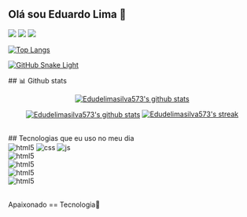 ## Olá sou Eduardo Lima 👋


 <div>
  <a href="https://instagram.com/edudelimasilva" target="_blank"><img src="https://img.shields.io/badge/-Instagram-%23E4405F?style=for-the-badge&logo=instagram&logoColor=white" target="_blank"></a>
  <a href = "mailto:limaeduardo092@gmail.com"><img src="https://img.shields.io/badge/-Gmail-%23333?style=for-the-badge&logo=gmail&logoColor=white" target="_blank"></a>
  <a href="https://www.linkedin.com/in/eduardo-lima-0611a7253" target="_blank"><img src="https://img.shields.io/badge/-LinkedIn-%230077B5?style=for-the-badge&logo=linkedin&logoColor=white" target="_blank"></a>
 <!-- https://github.com/ashutosh00710/github-readme-activity-graph -->

[![Top Langs](https://github-readme-stats.vercel.app/api/top-langs/?username=Edudelimasilva573&layout=compact)](https://github.com/anuraghazra/github-readme-stats)

<a href="https://github.com/Edudelimasilva573#gh-light-mode-only" align="center">
  <img alt="GitHub Snake Light" src="https://githubusercontent.zohan.tech/snk.svg?user=Edudelimasilva573&repo=Edudelimasilva573&branch=output&path=github-contribution-grid-snake.svg#gh-light-mode-only" />
</a>
  </div>
</p>
## 📊 Github stats

<!-- GitHub Readme Streak Stats - https://github.com/DenverCoder1/github-readme-streak-stats -->
<p align="center">
  <a href="https://github.com/vn7n24fzkq/github-profile-summary-cards"><img align="center" src="http://github-profile-summary-cards.vercel.app/api/cards/profile-details?username=Edudelimasilva573&theme=tokyonight" alt="Edudelimasilva573's github stats" /></a>
</p>

<p align="center">
  <a href="https://github.com/Edudelimasilva573/github-readme-stats"><img align="center" src="https://github-readme-stats.zohan.tech/api?username=Edudelimasilva573&count_private=true&show_icons=true&include_all_commits=true&hide_border=true&theme=onedark" alt="Edudelimasilva573's github stats" /></a>
  <a href="https://github.com/DenverCoder1/github-readme-streak-stats">
    <img title="🔥 Get streak stats for your profile at git.io/streak-stats" alt="Edudelimasilva573's streak" src="https://streak-stats.demolab.com/?user=Edudelimasilva573&theme=onedark&hide_border=true"/>
  </a>
</p>

</p>
  <br>
## Tecnologias que eu uso no meu dia

<div style="display: inline_block">
  <img align="center" alt="html5" src="https://img.shields.io/badge/HTML5-E34F26?style=for-the-badge&logo=html5&logoColor=white" />
  <img align="center" alt="css" src="https://img.shields.io/badge/CSS3-1572B6?style=for-the-badge&logo=css3&logoColor=white" />
  <img align="center" alt="js" src="https://img.shields.io/badge/JavaScript-F7DF1E?style=for-the-badge&logo=javascript&logoColor=black" />

<div style="display: inline_block">
<img align="center" alt="html5" src="https://img.shields.io/badge/Bootstrap-563D7C?style=for-the-badge&logo=bootstrap&logoColor=white"/>

<div style="display: inline_block">
<img align="center" alt="html5" src="https://img.shields.io/badge/Figma-F24E1E?style=for-the-badge&logo=figma&logoColor=white"/>


<div style="display: inline_block">
<img align="center" alt="html5" src="https://img.shields.io/badge/Trello-0052CC?style=for-the-badge&logo=trello&logoColor=white"/>

<div style="display: inline_block">
<img align="center" alt="html5" src="https://img.shields.io/badge/GIT-E44C30?style=for-the-badge&logo=git&logoColor=white"/>
</div><br>
 

Apaixonado == Tecnologia💓
  
